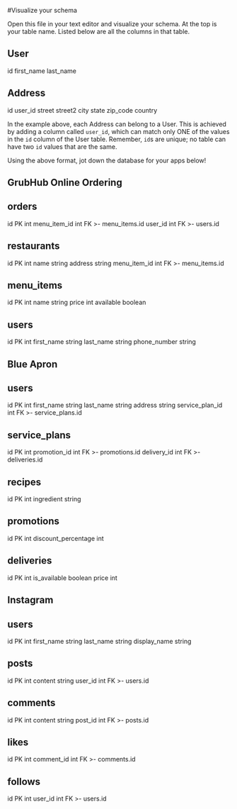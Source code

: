 #Visualize your schema

Open this file in your text editor and visualize your schema. At the top is your table name. Listed below are all the columns in that table.

## User

id
first_name
last_name

## Address

id
user_id
street
street2
city
state
zip_code
country

In the example above, each Address can belong to a User. This is achieved by adding a column called `user_id`, which can match only ONE of the values in the `id` column of the User table. Remember, `id`s are unique; no table can have two `id` values that are the same.

Using the above format, jot down the database for your apps below!

## GrubHub Online Ordering

## orders

id PK int
menu_item_id int FK >- menu_items.id
user_id int FK >- users.id

## restaurants

id PK int
name string
address string
menu_item_id int FK >- menu_items.id

## menu_items

id PK int
name string
price int
available boolean

## users

id PK int
first_name string
last_name string
phone_number string

## Blue Apron

## users

id PK int
first_name string
last_name string
address string
service_plan_id int FK >- service_plans.id

## service_plans

id PK int
promotion_id int FK >- promotions.id
delivery_id int FK >- deliveries.id

## recipes

id PK int
ingredient string

## promotions

id PK int
discount_percentage int

## deliveries

id PK int
is_available boolean
price int

## Instagram

## users

id PK int
first_name string
last_name string
display_name string

## posts

id PK int
content string
user_id int FK >- users.id

## comments

id PK int
content string
post_id int FK >- posts.id

## likes

id PK int
comment_id int FK >- comments.id

## follows

id PK int
user_id int FK >- users.id
